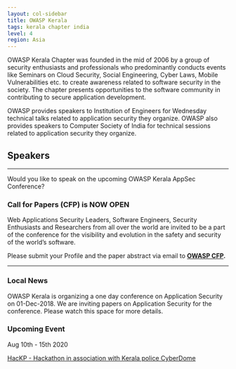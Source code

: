 ```yaml
---
layout: col-sidebar
title: OWASP Kerala
tags: kerala chapter india
level: 4
region: Asia
---
```


OWASP Kerala Chapter was founded in the mid of 2006 by a group of security enthusiasts and professionals who predominantly conducts events like Seminars on Cloud Security, Social Engineering, Cyber Laws, Mobile Vulnerabilities etc. to create awareness related to software security in the society. The chapter presents opportunities to the software community in contributing to secure application development.

OWASP provides speakers to Institution of Engineers for Wednesday technical talks related to application security they organize. OWASP also provides speakers to Computer Society of India for technical sessions related to application security they organize.


## Speakers
<hr>

Would you like to speak on the upcoming OWASP Kerala AppSec Conference?

### Call for Papers (CFP) is NOW OPEN

Web Applications Security Leaders, Software Engineers, Security Enthusiasts and Researchers from all over the world are invited to be a part of the conference for the visibility and evolution in the safety and security of the world’s software.


Please submit your Profile and the paper abstract via email to <strong>[OWASP CFP](mailto:owaspcfp@gmail.com).</strong>
<hr>

### Local News

OWASP Kerala is organizing a one day conference on Application Security on 01-Dec-2018. We are inviting papers on Application Security for the conference. Please watch this space for more details.

### Upcoming Event

Aug 10th - 15th 2020

[HacKP - Hackathon in association with Kerala police CyberDome](https://hackp.kerala.gov.in)